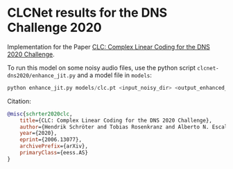 # CLCNet results for the DNS Challenge 2020

Implementation for the Paper [CLC: Complex Linear Coding for the DNS 2020 Challenge](https://arxiv.org/abs/2006.13077).

To run this model on some noisy audio files, use the python script
`clcnet-dns2020/enhance_jit.py` and a model file in `models`:
```py
python enhance_jit.py models/clc.pt <input_noisy_dir> <output_enhanced_dir>
```
Citation:
```bibtex
@misc{schrter2020clc,
    title={CLC: Complex Linear Coding for the DNS 2020 Challenge},
    author={Hendrik Schröter and Tobias Rosenkranz and Alberto N. Escalante-B. and Andreas Maier},
    year={2020},
    eprint={2006.13077},
    archivePrefix={arXiv},
    primaryClass={eess.AS}
}
```
